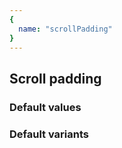 ```yaml
---
{
  name: "scrollPadding"
}
---
```


## Scroll padding

### Default values
<!-- defaults.values.start -->

<!-- defaults.values.end -->


### Default variants
<!-- defaults.variants.start -->

<!-- defaults.variants.end -->
